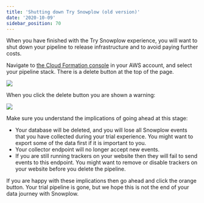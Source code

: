 ```yaml
---
title: 'Shutting down Try Snowplow (old version)'
date: '2020-10-09'
sidebar_position: 70
---
```


When you have finished with the Try Snowplow experience, you will want to shut down your pipeline to release infrastructure and to avoid paying further costs.

Navigate to [the Cloud Formation console](https://console.aws.amazon.com/cloudformation/home) in your AWS account, and select your pipeline stack. There is a delete button at the top of the page.

![](images/delete-pipeline.png)

When you click the delete button you are shown a warning:

![](images/delete-pipeline-warning.png)

Make sure you understand the implications of going ahead at this stage:

- Your database will be deleted, and you will lose all Snowplow events that you have collected during your trial experience. You might want to export some of the data first if it is important to you.
- Your collector endpoint will no longer accept new events.
- If you are still running trackers on your website then they will fail to send events to this endpoint. You might want to remove or disable trackers on your website before you delete the pipeline.

If you are happy with these implications then go ahead and click the orange button. Your trial pipeline is gone, but we hope this is not the end of your data journey with Snowplow.
